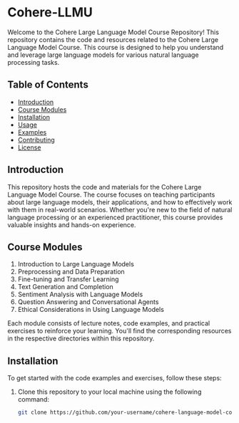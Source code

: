 # Cohere-LLMU

Welcome to the Cohere Large Language Model Course Repository! This repository contains the code and resources related to the Cohere Large Language Model Course. This course is designed to help you understand and leverage large language models for various natural language processing tasks.

## Table of Contents

- [Introduction](#introduction)
- [Course Modules](#course-modules)
- [Installation](#installation)
- [Usage](#usage)
- [Examples](#examples)
- [Contributing](#contributing)
- [License](#license)

## Introduction

This repository hosts the code and materials for the Cohere Large Language Model Course. The course focuses on teaching participants about large language models, their applications, and how to effectively work with them in real-world scenarios. Whether you're new to the field of natural language processing or an experienced practitioner, this course provides valuable insights and hands-on experience.

## Course Modules

1. Introduction to Large Language Models
2. Preprocessing and Data Preparation
3. Fine-tuning and Transfer Learning
4. Text Generation and Completion
5. Sentiment Analysis with Language Models
6. Question Answering and Conversational Agents
7. Ethical Considerations in Using Language Models

Each module consists of lecture notes, code examples, and practical exercises to reinforce your learning. You'll find the corresponding resources in the respective directories within this repository.

## Installation

To get started with the code examples and exercises, follow these steps:

1. Clone this repository to your local machine using the following command:

   ```bash
   git clone https://github.com/your-username/cohere-language-model-course.git

